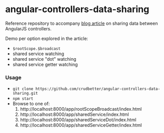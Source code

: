 angular-controllers-data-sharing
================================

Reference repository to accompany [blog article](http://crudbetter.com/angularjs-controllers-share-data/) on sharing data between AngularJS controllers.

Demo per option explored in the article:

- `$rootScope.$broadcast`
- shared service watching
- shared service "dot" watching
- shared service getter watching


### Usage

- `git clone https://github.com/crudbetter/angular-controllers-data-sharing.git`
- `npm start`
- Browse to one of:
  1. http://localhost:8000/app/rootScopeBroadcast/index.html
  2. http://localhost:8000/app/sharedService/index.html
  3. http://localhost:8000/app/sharedServiceDot/index.html
  4. http://localhost:8000/app/sharedServiceGetter/index.html
